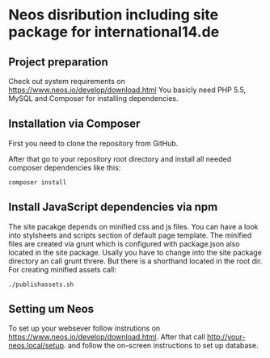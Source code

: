 # Neos disribution including site package for international14.de

## Project preparation

Check out system requirements on https://www.neos.io/develop/download.html
You basicly need PHP 5.5, MySQL and Composer for installing dependencies.

## Installation via Composer

First you need to clone the repository from GitHub.

After that go to your repository root directory and install all needed composer dependencies like this:

	composer install

## Install JavaScript dependencies via npm

The site pacakge depends on minified css and js files. You can have a look into stylsheets and scripts section of default page template.
The minified files are created via grunt which is configured with package.json also located in the site package. Usally you have to change into the site package directory an call grunt threre.
But there is a shorthand located in the root dir. For creating minified assets call:

	./publishassets.sh
 
## Setting um Neos

To set up your websever follow instrutions on https://www.neos.io/develop/download.html.
After that call http://your-neos.local/setup. and follow the on-screen instructions to set up database.

